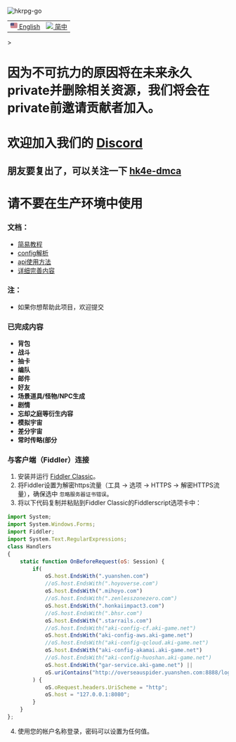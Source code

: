 ![hkrpg-go](https://socialify.git.ci/gucooing/hkrpg-go/image?description=1&font=Inter&forks=1&language=1&name=1&owner=1&pattern=Circuit%20Board&stargazers=1&theme=Auto)

<div align="center">
<table>
<td valign="center"><a href="README.md"><img src="https://github.com/twitter/twemoji/blob/master/assets/svg/1f1fa-1f1f8.svg" width="16"/> English</td>
 
<td valign="center"><a href="README_zh-cn.md"><img src="https://em-content.zobj.net/thumbs/120/twitter/351/flag-china_1f1e8-1f1f3.png" width="16"/> 简中</td>
</a></td>
</table>
</div>>

# **因为不可抗力的原因将在未来永久private并删除相关资源，我们将会在private前邀请贡献者加入。**

# **欢迎加入我们的 [Discord](https://discord.gg/222yVp6pUq)**

## 朋友要复出了，可以关注一下 [hk4e-dmca](https://github.com/flswld/hk4e-go)

# 请不要在生产环境中使用

### 文档：
* [简易教程](https://github.com/gucooing/hkrpg-go/wiki/tutorial_zh%E2%80%90cn)
* [config解析](https://github.com/gucooing/hkrpg-go/wiki/conf_zh%E2%80%90cn)
* [api使用方法](https://github.com/gucooing/hkrpg-go/wiki/command_zh%E2%80%90cn)
* [详细完善内容](https://github.com/gucooing/hkrpg-go/wiki/progress_zh%E2%80%90cn)

### 注：
* 如果你想帮助此项目，欢迎提交

### 已完成内容
- **背包**
- **战斗**
- **抽卡**
- **编队**
- **邮件**
- **好友**
- **场景道具/怪物/NPC生成**
- **剧情**
- **忘却之庭等衍生内容**
- **模拟宇宙**
- **差分宇宙**
- **常时传略(部分**

### 与客户端（Fiddler）连接
1. 安装并运行 [Fiddler Classic](https://www.telerik.com/fiddler)。
2. 将Fiddler设置为解密https流量（工具 -> 选项 -> HTTPS -> 解密HTTPS流量），确保选中 `忽略服务器证书错误`。
3. 将以下代码复制并粘贴到Fiddler Classic的Fiddlerscript选项卡中：

```javascript
import System;
import System.Windows.Forms;
import Fiddler;
import System.Text.RegularExpressions;
class Handlers
{
    static function OnBeforeRequest(oS: Session) {
        if(
            oS.host.EndsWith(".yuanshen.com") 
            //oS.host.EndsWith(".hoyoverse.com") 
            oS.host.EndsWith(".mihoyo.com") 
            //oS.host.EndsWith(".zenlesszonezero.com") 
            oS.host.EndsWith(".honkaiimpact3.com") 
            //oS.host.EndsWith(".bhsr.com") 
            oS.host.EndsWith(".starrails.com") 
            //oS.host.EndsWith("aki-config-cf.aki-game.net") 
            oS.host.EndsWith("aki-config-aws.aki-game.net") 
            //oS.host.EndsWith("aki-config-qcloud.aki-game.net") 
            oS.host.EndsWith("aki-config-akamai.aki-game.net") 
            //oS.host.EndsWith("aki-config-huoshan.aki-game.net") 
            oS.host.EndsWith("gar-service.aki-game.net") ||
            oS.uriContains("http://overseauspider.yuanshen.com:8888/log")
        ) {
            oS.oRequest.headers.UriScheme = "http";
            oS.host = "127.0.0.1:8080";
        }
    }
};
```

4. 使用您的帐户名称登录，密码可以设置为任何值。
